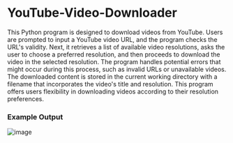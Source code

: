 # YouTube-Video-Downloader
This Python program is designed to download videos from YouTube. Users are prompted to input a YouTube video URL, and the program checks the URL's validity. Next, it retrieves a list of available video resolutions, asks the user to choose a preferred resolution, and then proceeds to download the video in the selected resolution. The program handles potential errors that might occur during this process, such as invalid URLs or unavailable videos. The downloaded content is stored in the current working directory with a filename that incorporates the video's title and resolution. This program offers users flexibility in downloading videos according to their resolution preferences.

### Example Output
![image](https://github.com/yosefkr123/YouTube-Video-Downloader/assets/145518481/5d0dd933-1299-4051-9798-4c6b852d189d)


